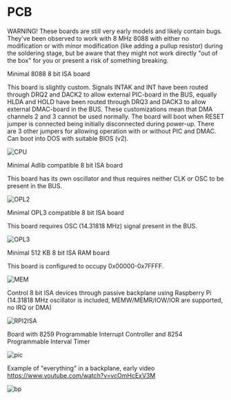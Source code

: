 # PCB

WARNING! These boards are still very early models and likely contain bugs. They've been observed to work with 8 MHz 8088 with either no modification or with minor modification (like adding a pullup resistor) during the soldering stage, but be aware that they might not work directly "out of the box" for you or present a risk of something breaking.

Minimal 8088 8 bit ISA board

This board is slightly custom. Signals INTAK and INT have been routed through DRQ2 and DACK2 to allow external PIC-board in the BUS, equally HLDA and HOLD have been routed through DRQ3 and DACK3 to allow external DMAC-board in the BUS. These customizations mean that DMA channels 2 and 3 cannot be used normally. The board will boot when RESET jumper is connected being initially disconnected during power-up. There are 3 other jumpers for allowing operation with or without PIC and DMAC. Can boot into DOS with suitable BIOS (v2).

![CPU](https://user-images.githubusercontent.com/42321684/147238715-266f36b0-4ccb-42ff-8c7d-9b58b71c59e4.jpg)

Minimal Adlib compatible 8 bit ISA board

This board has its own oscillator and thus requires neither CLK or OSC to be present in the BUS.

![OPL2](https://user-images.githubusercontent.com/42321684/144759407-07a209d9-1a01-4b39-9935-4ddf7eb3c535.jpg)

Minimal OPL3 compatible 8 bit ISA board

This board requires OSC (14.31818 MHz) signal present in the BUS.

![OPL3](https://user-images.githubusercontent.com/42321684/144759451-014f6e3d-c084-4cb4-a21d-e15c3541e254.jpg)

Minimal 512 KB 8 bit ISA RAM board

This board is configured to occupy 0x00000-0x7FFFF.

![MEM](https://user-images.githubusercontent.com/42321684/144759871-59b407a0-5ece-4554-90c9-b33ca91566dd.jpg)

Control 8 bit ISA devices through passive backplane using Raspberry Pi (14.31818 MHz oscillator is included, MEMW/MEMR/IOW/IOR are supported, no IRQ or DMA)

![RPI2ISA](https://user-images.githubusercontent.com/42321684/144759950-11325024-2807-4f16-9a60-fc590ecc4111.jpg)

Board with 8259 Programmable Interrupt Controller and 8254 Programmable Interval Timer

![pic](https://user-images.githubusercontent.com/42321684/147551422-6c66e252-9479-47fd-a0d7-767247ee459f.jpg)

Example of "everything" in a backplane, early video https://www.youtube.com/watch?v=vcOmHcExV3M

![bp](https://user-images.githubusercontent.com/42321684/147551744-881e2e93-02dd-4c99-abde-8836a73b7849.jpg)
